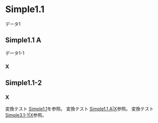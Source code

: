# Simple1.1
データ1

## Simple1.1 A
データ1-1

### X

## Simple1.1-2
### X
変換テスト [Simple1.1](---)を参照。
変換テスト [Simple1.1 A|X](---)参照。
変換テスト [Simple3.1-1|X](---)参照。
